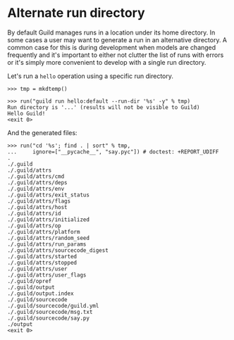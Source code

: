 # Alternate run directory

By default Guild manages runs in a location under its home
directory. In some cases a user may want to generate a run in an
alternative directory. A common case for this is during development
when models are changed frequently and it's important to either not
clutter the list of runs with errors or it's simply more convenient to
develop with a single run directory.

Let's run a `hello` operation using a specific run directory.

    >>> tmp = mkdtemp()

    >>> run("guild run hello:default --run-dir '%s' -y" % tmp)
    Run directory is '...' (results will not be visible to Guild)
    Hello Guild!
    <exit 0>

And the generated files:

    >>> run("cd '%s'; find . | sort" % tmp,
    ...     ignore=["__pycache__", "say.pyc"]) # doctest: +REPORT_UDIFF
    .
    ./.guild
    ./.guild/attrs
    ./.guild/attrs/cmd
    ./.guild/attrs/deps
    ./.guild/attrs/env
    ./.guild/attrs/exit_status
    ./.guild/attrs/flags
    ./.guild/attrs/host
    ./.guild/attrs/id
    ./.guild/attrs/initialized
    ./.guild/attrs/op
    ./.guild/attrs/platform
    ./.guild/attrs/random_seed
    ./.guild/attrs/run_params
    ./.guild/attrs/sourcecode_digest
    ./.guild/attrs/started
    ./.guild/attrs/stopped
    ./.guild/attrs/user
    ./.guild/attrs/user_flags
    ./.guild/opref
    ./.guild/output
    ./.guild/output.index
    ./.guild/sourcecode
    ./.guild/sourcecode/guild.yml
    ./.guild/sourcecode/msg.txt
    ./.guild/sourcecode/say.py
    ./output
    <exit 0>
